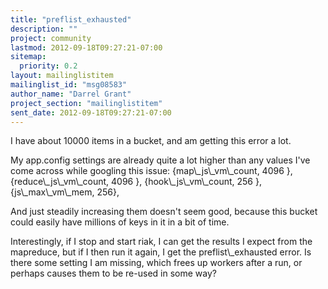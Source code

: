 ```yaml
---
title: "preflist_exhausted"
description: ""
project: community
lastmod: 2012-09-18T09:27:21-07:00
sitemap:
  priority: 0.2
layout: mailinglistitem
mailinglist_id: "msg08583"
author_name: "Darrel Grant"
project_section: "mailinglistitem"
sent_date: 2012-09-18T09:27:21-07:00
---
```



I have about 10000 items in a bucket, and am getting this error a lot.

My app.config settings are already quite a lot higher than any values I've
come across while googling this issue:
 {map\\_js\\_vm\\_count, 4096 },
 {reduce\\_js\\_vm\\_count, 4096 },
 {hook\\_js\\_vm\\_count, 256 },
 {js\\_max\\_vm\\_mem, 256},

And just steadily increasing them doesn't seem good, because this bucket
could easily have millions of keys in it in a bit of time.

Interestingly, if I stop and start riak, I can get the results I expect
from the mapreduce, but if I then run it again, I get the
preflist\\_exhausted error. Is there some setting I am missing, which frees
up workers after a run, or perhaps causes them to be re-used in some way?
